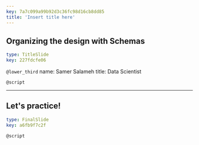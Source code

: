 ```yaml
---
key: 7a7c099a99b92d3c36fc98d16cb8dd85
title: 'Insert title here'
---
```


## Organizing the design with Schemas 

```yaml
type: TitleSlide
key: 227fdcfe06
```

`@lower_third`
name: Samer Salameh
title: Data Scientist

`@script`


---

## Let's practice!

```yaml
type: FinalSlide
key: a6fb9f7c2f
```

`@script`
